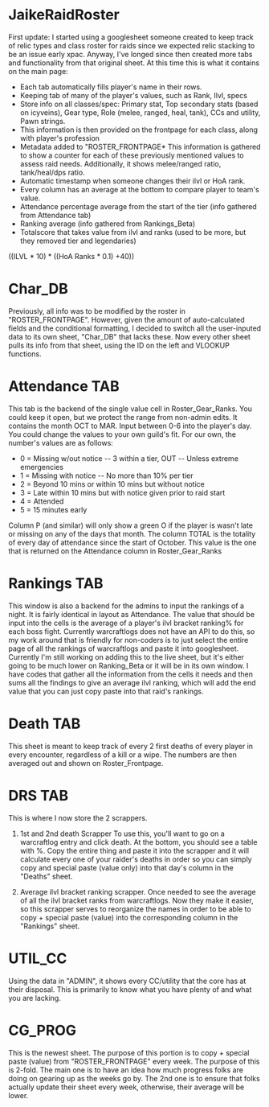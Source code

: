 # JaikeRaidRoster

First update: I started using a googlesheet someone created to keep track of relic types and class roster for raids since we expected relic stacking to be an issue early xpac. Anyway, I've longed since then created more tabs and functionality from that original sheet. At this time this is what it contains on the main page:

* Each tab automatically fills player's name in their rows.
* Keeping tab of many of the player's values, such as Rank, Ilvl, specs
* Store info on all classes/spec: Primary stat, Top secondary stats (based on icyveins), Gear type, Role (melee, ranged, heal, tank), CCs and utility, Pawn strings.
* This information is then provided on the frontpage for each class, along with player's profession
* Metadata added to "ROSTER_FRONTPAGE* This information is gathered to show a counter for each of these previously mentioned values to assess raid needs. Additionally, it shows melee/ranged ratio, tank/heal/dps ratio. 
* Automatic timestamp when someone changes their ilvl or HoA rank.
* Every column has an average at the bottom to compare player to team's value.
* Attendance percentage average from the start of the tier (info gathered from Attendance tab)
* Ranking average (info gathered from Rankings_Beta)
* Totalscore that takes value from ilvl and ranks (used to be more, but they removed tier and legendaries)

((ILVL * 10) * ((HoA Ranks * 0.1) +40))

# Char_DB

Previously, all info was to be modified by the roster in "ROSTER_FRONTPAGE". However, given the amount of auto-calculated fields and the conditional formatting, I decided to switch all the user-inputed data to its own sheet, "Char_DB" that lacks these. Now every other sheet pulls its info from that sheet, using the ID on the left and VLOOKUP functions.

# Attendance TAB

This tab is the backend of the single value cell in Roster_Gear_Ranks. You could keep it open, but we protect the range from non-admin edits. It contains the month OCT to MAR. Input between 0-6 into the player's day. You could change the values to your own guild's fit. For our own, the number's values are as follows:

* 0 = Missing w/out notice -- 3 within a tier, OUT -- Unless extreme emergencies
* 1 = Missing with notice -- No more than 10% per tier
* 2 = Beyond 10 mins or within 10 mins but without notice
* 3 = Late within 10 mins but with notice given prior to raid start
* 4 = Attended
* 5 = 15 minutes early

Column P (and similar) will only show a green O if the player is wasn't late or missing on any of the days that month.
The column TOTAL is the totality of every day of attendance since the start of October. This value is the one that is returned on the Attendance column in Roster_Gear_Ranks

# Rankings TAB

This window is also a backend for the admins to input the rankings of a night. It is fairly identical in layout as Attendance. The value that should be input into the cells is the average of a player's ilvl bracket ranking% for each boss fight. Currently warcraftlogs does not have an API to do this, so my work around that is friendly for non-coders is to just select the entire page of all the rankings of warcraftlogs and paste it into googlesheet. Currently I'm still working on adding this to the live sheet, but it's either going to be much lower on Ranking_Beta or it will be in its own window. I have codes that gather all the information from the cells it needs and then sums all the findings to give an average ilvl ranking, which will add the end value that you can just copy paste into that raid's rankings.

# Death TAB

This sheet is meant to keep track of every 2 first deaths of every player in every encounter, regardless of a kill or a wipe. The numbers are then averaged out and shown on Roster_Frontpage.

# DRS TAB

This is where I now store the 2 scrappers.

1. 1st and 2nd death Scrapper
    To use this, you'll want to go on a warcraftlog entry and click death. At the bottom, you should see a table with %. Copy the entire thing and paste it into the scrapper and it will calculate every one of your raider's deaths in order so you can simply copy and special paste (value only) into that day's column in the "Deaths" sheet.
    
2. Average ilvl bracket ranking scrapper.
    Once needed to see the average of all the ilvl bracket ranks from warcraftlogs. Now they make it easier, so this scrapper serves to reorganize the names in order to be able to copy + special paste (value) into the corresponding column in the "Rankings" sheet.
    
# UTIL_CC

Using the data in "ADMIN", it shows every CC/utility that the core has at their disposal. This is primarily to know what you have plenty of and what you are lacking.

# CG_PROG

This is the newest sheet. The purpose of this portion is to copy + special paste (value) from "ROSTER_FRONTPAGE" every week. The purpose of this is 2-fold. The main one is to have an idea how much progress folks are doing on gearing up as the weeks go by. The 2nd one is to ensure that folks actually update their sheet every week, otherwise, their average will be lower.
